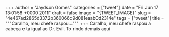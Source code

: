 
+++
author = "Jaydson Gomes"
categories = ["tweet"]
date = "Fri Jun 17 13:01:58 +0000 2011"
draft = false
image = "{TWEET_IMAGE}"
slug = "4e467ad2865d3372b360066c9d081eaab0d2314e"
tags = ["tweet"]
title = """Caralho, meu chefe raspou..."""
+++
Caralho, meu chefe raspou a cabeça e ta igual ao Dr. Evil. To rindo demais aqui
